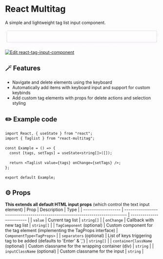 # React Multitag

A simple and lightweight tag list input component.

![Preview](preview.gif)

[![Edit react-tag-input-component](https://codesandbox.io/static/img/play-codesandbox.svg)](https://codesandbox.io/p/sandbox/c3g567)

## 🪄 Features
- Navigate and delete elements using the keyboard
- Automatically add items with keyboard input and support for custom keybinds
- Add custom tag elements with props for delete actions and selection styling

## ✏️ Example code
```
import React, { useState } from "react";
import { Taglist } from "react-multitag";

const Example = () => {
  const [tags, setTags] = useState<string[]>([]);

  return <Taglist value={tags} onChange={setTags} />;
};

export default Example;
```

## ⚙️ Props
**This extends all default HTML input props** (which control the text input element)
| Prop                              | Description                                                                     | Type                      |
| -------------------               | ------------------------------------------------------------------------------- | ------------------------- |
| `value`                           | Current tag list                                                                | `string[]`                |
| `onChange`                        | Callback with new tag list                                                      | `string[]`                |
| `TagComponent` (optional)         | Custom component for the tag element (implementing the TagProps interface)      | `ComponentType<TagProps>` |
| `separators` (optional)           | List of keys triggering tag to be added (defaults to 'Enter' & ',')             | `string[]`                |
| `containerClassName` (optional)   | Custom classname for the wrapping container (div)                               | `string`                  |
| `inputClassName` (optional)       | Custom classname for the input                                                  | `string`                  |
